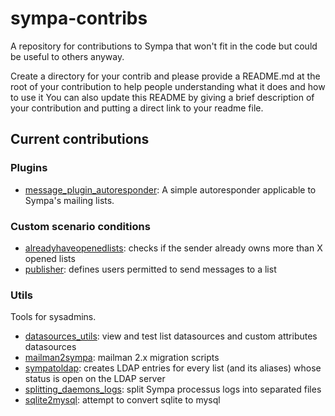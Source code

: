 # sympa-contribs

A repository for contributions to Sympa that won't fit in the code but could be
useful to others anyway.

Create a directory for your contrib and please provide a README.md at the root
of your contribution to help people understanding what it does and how to use
it You can also update this README by giving a brief description of your contribution and putting a direct link to your readme file.

## Current contributions

### Plugins

* [message_plugin_autoresponder](plugins/message_plugin_autoresponder/README.md): A simple autoresponder applicable to Sympa's mailing lists.

### Custom scenario conditions

* [alreadyhaveopenedlists](custom-conditions/alreadyhaveopenedlists/README.md): checks if the sender already owns more than X opened lists
* [publisher](custom-conditions/publisher/README.md): defines users permitted to send messages to a list

### Utils

Tools for sysadmins.

* [datasources_utils](utils/datasources_utils/README.md): view and test list datasources and custom attributes datasources
* [mailman2sympa](utils/mailman2sympa/README.md): mailman 2.x migration scripts
* [sympatoldap](utils/sympatoldap/README.md): creates LDAP entries for every list (and its aliases) whose status is open on the LDAP server
* [splitting_daemons_logs](utils/splitting_daemons_logs/README.md): split Sympa processus logs into separated files
* [sqlite2mysql](utils/sqlite2mysql/README.md): attempt to convert sqlite to mysql
